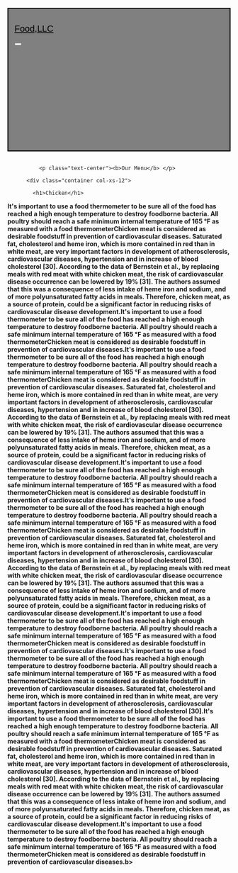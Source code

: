 

<html lang="en">
<head>
    <meta charset="UTF-8">
    <meta http-equiv="X-UA-Compatible" content="IE=edge">
    <meta name="viewport" content="width=device-width, initial-scale=1.0">
    <link rel="stylesheet" href="https://cdn.jsdelivr.net/npm/bootstrap@4.6.2/dist/css/bootstrap.min.css">
    <script src="https://cdn.jsdelivr.net/npm/jquery@3.6.3/dist/jquery.slim.min.js"></script>
    <script src="https://cdn.jsdelivr.net/npm/popper.js@1.16.1/dist/umd/popper.min.js"></script>
    <script src="https://cdn.jsdelivr.net/npm/bootstrap@4.6.2/dist/js/bootstrap.bundle.min.js"></script>
    <title>ASSIGNMENT3</title>
    <link rel="stylesheet" href="css/style.css">
<style type="text/css">
   .navbar{
    background-color: grey;
    border:2px solid black;
    padding: 1em;
    
}
@media screen and (min-width:641px) {
   .nav-item{
    visibility: hidden;

}
    }
.navbar a p{
    text-decoration: none;
    color: black;
    font-size: 20px;
    font-family: sans-serif;
    
}
.nav-item{
 
    background-color:white;
    border: 1px solid black;
}
.nav-item a p{
    
    color: black;
}
.nav-item a p:hover{
    
    color: rgba(0, 0, 0, 0.349);
}

.container{
    height: 1000px;
    background-color: grey;
}

.container h1{
  text-align: center;
    color: black;
    }
</style>
   
</head>
<body>
    


   
          
  <nav class="navbar navbar-expand-md bg-grey navbar-dark">
    <a class="navbar-brand" href="#"> <p>Food,LLC</p> </a>
    <button class="navbar-toggler" type="button" data-toggle="collapse" data-target="#collapsibleNavbar">
      <span class="navbar-toggler-icon"></span>
    </button>
    <div class="collapse navbar-collapse" id="collapsibleNavbar">
      <ul class="navbar-nav">
        <li class="nav-item">
          <a class="nav-link" href="#"><p>Chicken</p></a>
        </li>
        <li class="nav-item">
          <a class="nav-link" href="#"><p>Beef</p></a>
        </li>
        <li class="nav-item">
          <a class="nav-link" href="#"><p>sushi</p></a>
        </li>    
      </ul>
    </div>  
  </nav>
  <br>
           
        
              <p class="text-center"><b>Our Menu</b> </p>

          <div class="container col-xs-12">

            <h1>Chicken</h1>



<p><b>It's important to use a food thermometer to be sure all of the food has reached a high enough temperature to destroy foodborne bacteria. All poultry should reach a safe minimum internal temperature of 165 °F as measured with a food thermometerChicken meat is considered as desirable foodstuff in prevention of cardiovascular diseases. Saturated fat, cholesterol and heme iron, which is more contained in red than in white meat, are very important factors in development of atherosclerosis, cardiovascular diseases, hypertension and in increase of blood cholesterol [30]. According to the data of Bernstein et al., by replacing meals with red meat with white chicken meat, the risk of cardiovascular disease occurrence can be lowered by 19% [31]. The authors assumed that this was a consequence of less intake of heme iron and sodium, and of more polyunsaturated fatty acids in meals. Therefore, chicken meat, as a source of protein, could be a significant factor in reducing risks of cardiovascular disease development.It's important to use a food thermometer to be sure all of the food has reached a high enough temperature to destroy foodborne bacteria. All poultry should reach a safe minimum internal temperature of 165 °F as measured with a food thermometerChicken meat is considered as desirable foodstuff in prevention of cardiovascular diseases.It's important to use a food thermometer to be sure all of the food has reached a high enough temperature to destroy foodborne bacteria. All poultry should reach a safe minimum internal temperature of 165 °F as measured with a food thermometerChicken meat is considered as desirable foodstuff in prevention of cardiovascular diseases. Saturated fat, cholesterol and heme iron, which is more contained in red than in white meat, are very important factors in development of atherosclerosis, cardiovascular diseases, hypertension and in increase of blood cholesterol [30]. According to the data of Bernstein et al., by replacing meals with red meat with white chicken meat, the risk of cardiovascular disease occurrence can be lowered by 19% [31]. The authors assumed that this was a consequence of less intake of heme iron and sodium, and of more polyunsaturated fatty acids in meals. Therefore, chicken meat, as a source of protein, could be a significant factor in reducing risks of cardiovascular disease development.It's important to use a food thermometer to be sure all of the food has reached a high enough temperature to destroy foodborne bacteria. All poultry should reach a safe minimum internal temperature of 165 °F as measured with a food thermometerChicken meat is considered as desirable foodstuff in prevention of cardiovascular diseases.It's important to use a food thermometer to be sure all of the food has reached a high enough temperature to destroy foodborne bacteria. All poultry should reach a safe minimum internal temperature of 165 °F as measured with a food thermometerChicken meat is considered as desirable foodstuff in prevention of cardiovascular diseases. Saturated fat, cholesterol and heme iron, which is more contained in red than in white meat, are very important factors in development of atherosclerosis, cardiovascular diseases, hypertension and in increase of blood cholesterol [30]. According to the data of Bernstein et al., by replacing meals with red meat with white chicken meat, the risk of cardiovascular disease occurrence can be lowered by 19% [31]. The authors assumed that this was a consequence of less intake of heme iron and sodium, and of more polyunsaturated fatty acids in meals. Therefore, chicken meat, as a source of protein, could be a significant factor in reducing risks of cardiovascular disease development.It's important to use a food thermometer to be sure all of the food has reached a high enough temperature to destroy foodborne bacteria. All poultry should reach a safe minimum internal temperature of 165 °F as measured with a food thermometerChicken meat is considered as desirable foodstuff in prevention of cardiovascular diseases.It's important to use a food thermometer to be sure all of the food has reached a high enough temperature to destroy foodborne bacteria. All poultry should reach a safe minimum internal temperature of 165 °F as measured with a food thermometerChicken meat is considered as desirable foodstuff in prevention of cardiovascular diseases. Saturated fat, cholesterol and heme iron, which is more contained in red than in white meat, are very important factors in development of atherosclerosis, cardiovascular diseases, hypertension and in increase of blood cholesterol [30].It's important to use a food thermometer to be sure all of the food has reached a high enough temperature to destroy foodborne bacteria. All poultry should reach a safe minimum internal temperature of 165 °F as measured with a food thermometerChicken meat is considered as desirable foodstuff in prevention of cardiovascular diseases. Saturated fat, cholesterol and heme iron, which is more contained in red than in white meat, are very important factors in development of atherosclerosis, cardiovascular diseases, hypertension and in increase of blood cholesterol [30]. According to the data of Bernstein et al., by replacing meals with red meat with white chicken meat, the risk of cardiovascular disease occurrence can be lowered by 19% [31]. The authors assumed that this was a consequence of less intake of heme iron and sodium, and of more polyunsaturated fatty acids in meals. Therefore, chicken meat, as a source of protein, could be a significant factor in reducing risks of cardiovascular disease development.It's important to use a food thermometer to be sure all of the food has reached a high enough temperature to destroy foodborne bacteria. All poultry should reach a safe minimum internal temperature of 165 °F as measured with a food thermometerChicken meat is considered as desirable foodstuff in prevention of cardiovascular diseases.b></p>
          </div>
</body>
